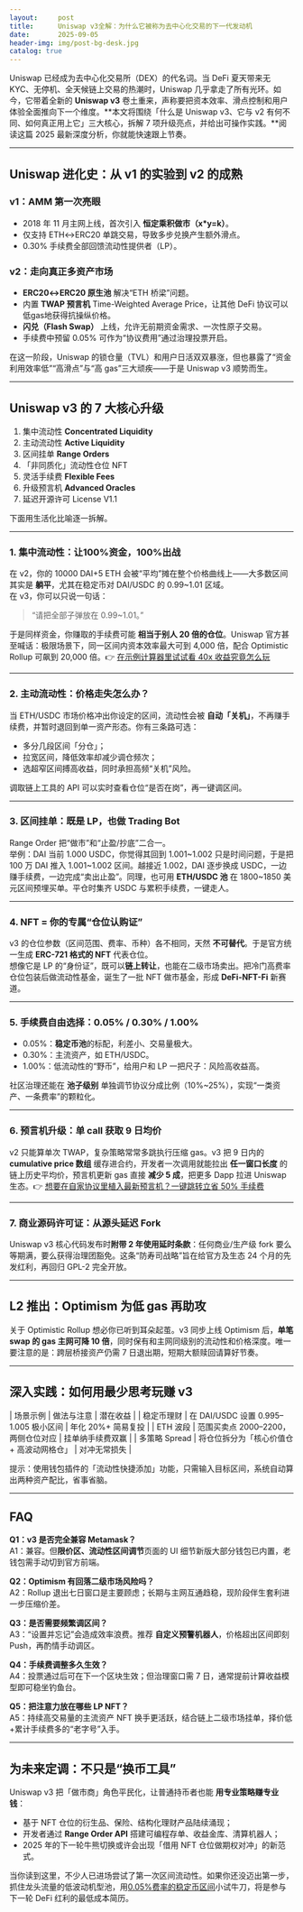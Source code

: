 ```yaml
---
layout:     post
title:      Uniswap v3全解：为什么它被称为去中心化交易的下一代发动机
date:       2025-09-05
header-img: img/post-bg-desk.jpg
catalog: true
---
```


Uniswap 已经成为去中心化交易所（DEX）的代名词。当 DeFi 夏天带来无 KYC、无停机、全天候链上交易的热潮时，Uniswap 几乎拿走了所有光环。如今，它带着全新的 **Uniswap v3** 卷土重来，声称要把资本效率、滑点控制和用户体验全面推向下一个维度。**本文将围绕「什么是 Uniswap v3、它与 v2 有何不同、如何真正用上它」三大核心，拆解 7 项升级亮点，并给出可操作实践。**阅读这篇 2025 最新深度分析，你就能快速跟上节奏。

---

## Uniswap 进化史：从 v1 的实验到 v2 的成熟

### v1：AMM 第一次亮眼
- 2018 年 11 月主网上线，首次引入 **恒定乘积做市（x*y=k）**。  
- 仅支持 ETH↔ERC20 单跳交易，导致多步兑换产生额外滑点。  
- 0.30% 手续费全部回馈流动性提供者（LP）。

### v2：走向真正多资产市场
- **ERC20↔ERC20 原生池** 解决“ETH 桥梁”问题。  
- 内置 **TWAP 预言机** Time-Weighted Average Price，让其他 DeFi 协议可以低gas地获得抗操纵价格。  
- **闪兑（Flash Swap）** 上线，允许无前期资金需求、一次性原子交易。  
- 手续费中预留 0.05% 可作为“协议费用”通过治理投票开启。  

在这一阶段，Uniswap 的锁仓量（TVL）和用户日活双双暴涨，但也暴露了“资金利用效率低”“高滑点”与“高 gas”三大顽疾——于是 Uniswap v3 顺势而生。

---

## Uniswap v3 的 7 大核心升级

1. 集中流动性 **Concentrated Liquidity**  
2. 主动流动性 **Active Liquidity**  
3. 区间挂单 **Range Orders**  
4. 「非同质化」流动性仓位 NFT  
5. 灵活手续费 **Flexible Fees**  
6. 升级预言机 **Advanced Oracles**  
7. 延迟开源许可 License V1.1

下面用生活化比喻逐一拆解。

---

### 1. 集中流动性：让100%资金，100%出战

在 v2，你的 10000 DAI+5 ETH 会被“平均”摊在整个价格曲线上——大多数区间其实是 **躺平**，尤其在稳定币对 DAI/USDC 的 0.99~1.01 区域。  
在 v3，你可以只说一句话：

> “请把全部子弹放在 0.99~1.01。”

于是同样资金，你赚取的手续费可能 **相当于别人 20 倍的仓位**。Uniswap 官方甚至喊话：极限场景下，同一区间内资本效率最大可到 4,000 倍，配合 Optimistic Rollup 可飙到 20,000 倍。👉 [在示例计算器里试试看 40x 收益究竟怎么玩](https://okxdog.com/)

---

### 2. 主动流动性：价格走失怎么办？

当 ETH/USDC 市场价格冲出你设定的区间，流动性会被 **自动「关机」**，不再赚手续费，并暂时退回到单一资产形态。你有三条路可选：  
- 多分几段区间「分仓」；  
- 拉宽区间，降低效率却减少调仓频次；  
- 选超窄区间搏高收益，同时承担高频“关机”风险。  

调取链上工具的 API 可以实时查看仓位“是否在岗”，再一键调区间。

---

### 3. 区间挂单：既是 LP，也做 Trading Bot

Range Order 把“做市”和“止盈/抄底”二合一。  
举例：DAI 当前 1.000 USDC，你觉得其回到 1.001~1.002 只是时间问题，于是把 100 万 DAI 推入 1.001~1.002 区间。越接近 1.002，DAI 逐步换成 USDC，一边赚手续费，一边完成“卖出止盈”。同理，也可用 **ETH/USDC 池** 在 1800~1850 美元区间预埋买单。平仓时集齐 USDC 与累积手续费，一键走人。

---

### 4. NFT = 你的专属“仓位认购证”

v3 的仓位参数（区间范围、费率、币种）各不相同，天然 **不可替代**。于是官方统一生成 **ERC-721 格式的 NFT** 代表仓位。  
想像它是 LP 的“身份证”，既可以**链上转让**，也能在二级市场卖出。把冷门高费率仓位包装后做流动性基金，诞生了一批 NFT 做市基金，形成 **DeFi-NFT-Fi** 新赛道。

---

### 5. 手续费自由选择：0.05% / 0.30% / 1.00%

- 0.05%：**稳定币池**的标配，利差小、交易量极大。  
- 0.30%：主流资产，如 ETH/USDC。  
- 1.00%：低流动性的“野币”，给用户和 LP 一把尺子：风险高收益高。  

社区治理还能在 **池子级别** 单独调节协议分成比例（10%~25%），实现“一类资产、一条费率”的颗粒化。

---

### 6. 预言机升级：单 call 获取 9 日均价

v2 只能算单次 TWAP，复杂策略常常多跳执行压缩 gas。v3 把 9 日内的 **cumulative price 数组** 缓存进合约，开发者一次调用就能拉出 **任一窗口长度** 的链上历史平均价，预言机更新 gas 直接 **减少 5 成**，把更多 Dapp 拉进 Uniswap 生态。👉 [想要在自家协议里植入最新预言机？一键跳转立省 50% 手续费](https://okxdog.com/)

---

### 7. 商业源码许可证：从源头延迟 Fork

Uniswap v3 核心代码发布时**附带 2 年使用延时条款**：任何商业/生产级 fork 要么等期满，要么获得治理团豁免。这条“防寿司战略”旨在给官方及生态 24 个月的先发红利，再回归 GPL-2 完全开放。

---

## L2 推出：Optimism 为低 gas 再助攻

关于 Optimistic Rollup 想必你已听到耳朵起茧。v3 同步上线 Optimism 后，**单笔 swap 的 gas 主网可降 10 倍**，同时保有和主网同级别的流动性和价格深度。唯一要注意的是：跨层桥接资产仍需 7 日退出期，短期大额赎回请算好节奏。

---

## 深入实践：如何用最少思考玩赚 v3

| 场景示例 | 做法与注意 | 潜在收益 |
| 稳定币理财 | 在 DAI/USDC 设置 0.995–1.005 极小区间 | 年化 20%+ 简易复投 |
| ETH 波段 | 范围买卖点 2000–2200，两侧仓位对应 | 挂单纳手续费双赢 |
| 多策略 Spread | 将仓位拆分为「核心价值仓 + 高波动网格仓」 | 对冲无常损失 |

提示：使用钱包插件的「流动性快捷添加」功能，只需输入目标区间，系统自动算出两种资产配比，省事省脑。

---

## FAQ

**Q1：v3 是否完全兼容 Metamask？**  
A1：兼容。但**限价区、流动性区间调节**页面的 UI 细节新版大部分钱包已内置，老钱包需手动切到官方前端。

**Q2：Optimism 有回落二级市场风险吗？**  
A2：Rollup 退出七日窗口是主要顾虑；长期与主网互通趋稳，现阶段伴生套利进一步压缩价差。

**Q3：是否需要频繁调区间？**  
A3：“设置并忘记”会造成效率浪费。推荐 **自定义预警机器人**，价格超出区间即刻 Push，再酌情手动调区。

**Q4：手续费调整多久生效？**  
A4：投票通过后可在下一个区块生效；但治理窗口需 7 日，通常提前计算收益模型即可稳坐钓鱼台。

**Q5：把注意力放在哪些 LP NFT？**  
A5：持续高交易量的主流资产 NFT 换手更活跃，结合链上二级市场挂单，择价低+累计手续费多的“老字号”入手。

---

## 为未来定调：不只是“换币工具”

Uniswap v3 把「做市商」角色平民化，让普通持币者也能 **用专业策略赚专业钱**：  
- 基于 NFT 仓位的衍生品、保险、结构化理财产品陆续涌现；  
- 开发者通过 **Range Order API** 搭建可编程存单、收益金库、清算机器人；  
- 2025 年的下一轮牛熊切换或许会出现「借用 NFT 仓位做期权对冲」的新范式。

当你读到这里，不少人已进场尝试了第一次区间流动性。如果你还没迈出第一步，抓住龙头流量的低波动机型池，用[0.05%费率的稳定币区间](https://okxdog.com/)小试牛刀，将是参与下一轮 DeFi 红利的最低成本简历。